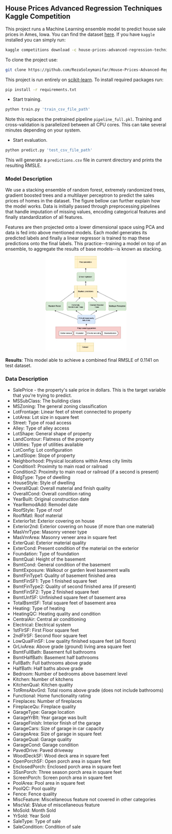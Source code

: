 ## House Prices Advanced Regression Techniques Kaggle Competition

This project runs a Machine Learning ensemble model to predict house sale prices in Ames, Iowa. You can find the dataset 
[here](https://www.kaggle.com/c/house-prices-advanced-regression-techniques/data). If you have `kaggle` installed you can simply run:

```bash
kaggle competitions download -c house-prices-advanced-regression-techniques
```

To clone the project use:
```bash
git clone https://github.com/RezaSoleymanifar/House-Prices-Advanced-Regression-Techniques-Kaggle-Competition..git
```

This project is run entirely on [scikit-learn](https://scikit-learn.org/stable/). To install required packages run:

```bash
pip install -r requirements.txt
```

- Start training.

```bash
python train.py 'train_csv_file_path'
```

Note this replaces the pretrained pipeline `pipeline_full.pkl`. Training and cross-validation is parallelized between all CPU cores. This can take several minutes depending on your system.

- Start evaluation. 

<!--([pretrained model](https://github.com/tensorlayer/srgan/releases/tag/1.2.0) for DIV2K)-->

```bash
python predict.py 'test_csv_file_path' 
```

This will generate a `predictions.csv` file in current directory and prints the resulting RMSLE.

### Model Description

We use a stacking ensemble of random forest, extremely randomized trees, gradient boosted trees and a multilayer perceptron to predict the sales prices of homes in the dataset. The figure bellow can further explain how the model works. Data is initially passed through preprocessing pipelines that handle imputation of missing values, encoding categorical features and finally standardization of all features.

Features are then projected onto a lower dimensional space using PCA and data is fed into above
mentioned models. Each model generates its predicted labels and finally a linear regressor is trained to map these predictions onto the final labels. This practice--training a model on top of an ensemble, to aggregate the results of base models--is known as stacking.

<!--- <a href="http://tensorlayer.readthedocs.io">--->
<div align="center">
	<img src="img/model.jpeg" width="50%" height="10%"/>
</div>
</a>

__Results__: This model able to achieve a combined final RMSLE of 0.1141 on test dataset.

### Data Description


- SalePrice - the property's sale price in dollars. This is the target variable that you're trying to predict.
- MSSubClass: The building class
- MSZoning: The general zoning classification
- LotFrontage: Linear feet of street connected to property
- LotArea: Lot size in square feet
- Street: Type of road access
- Alley: Type of alley access
- LotShape: General shape of property
- LandContour: Flatness of the property
- Utilities: Type of utilities available
- LotConfig: Lot configuration
- LandSlope: Slope of property
- Neighborhood: Physical locations within Ames city limits
- Condition1: Proximity to main road or railroad
- Condition2: Proximity to main road or railroad (if a second is present)
- BldgType: Type of dwelling
- HouseStyle: Style of dwelling
- OverallQual: Overall material and finish quality
- OverallCond: Overall condition rating
- YearBuilt: Original construction date
- YearRemodAdd: Remodel date
- RoofStyle: Type of roof
- RoofMatl: Roof material
- Exterior1st: Exterior covering on house
- Exterior2nd: Exterior covering on house (if more than one material)
- MasVnrType: Masonry veneer type
- MasVnrArea: Masonry veneer area in square feet
- ExterQual: Exterior material quality
- ExterCond: Present condition of the material on the exterior
- Foundation: Type of foundation
- BsmtQual: Height of the basement
- BsmtCond: General condition of the basement
- BsmtExposure: Walkout or garden level basement walls
- BsmtFinType1: Quality of basement finished area
- BsmtFinSF1: Type 1 finished square feet
- BsmtFinType2: Quality of second finished area (if present)
- BsmtFinSF2: Type 2 finished square feet
- BsmtUnfSF: Unfinished square feet of basement area
- TotalBsmtSF: Total square feet of basement area
- Heating: Type of heating
- HeatingQC: Heating quality and condition
- CentralAir: Central air conditioning
- Electrical: Electrical system
- 1stFlrSF: First Floor square feet
- 2ndFlrSF: Second floor square feet
- LowQualFinSF: Low quality finished square feet (all floors)
- GrLivArea: Above grade (ground) living area square feet
- BsmtFullBath: Basement full bathrooms
- BsmtHalfBath: Basement half bathrooms
- FullBath: Full bathrooms above grade
- HalfBath: Half baths above grade
- Bedroom: Number of bedrooms above basement level
- Kitchen: Number of kitchens
- KitchenQual: Kitchen quality
- TotRmsAbvGrd: Total rooms above grade (does not include bathrooms)
- Functional: Home functionality rating
- Fireplaces: Number of fireplaces
- FireplaceQu: Fireplace quality
- GarageType: Garage location
- GarageYrBlt: Year garage was built
- GarageFinish: Interior finish of the garage
- GarageCars: Size of garage in car capacity
- GarageArea: Size of garage in square feet
- GarageQual: Garage quality
- GarageCond: Garage condition
- PavedDrive: Paved driveway
- WoodDeckSF: Wood deck area in square feet
- OpenPorchSF: Open porch area in square feet
- EnclosedPorch: Enclosed porch area in square feet
- 3SsnPorch: Three season porch area in square feet
- ScreenPorch: Screen porch area in square feet
- PoolArea: Pool area in square feet
- PoolQC: Pool quality
- Fence: Fence quality
- MiscFeature: Miscellaneous feature not covered in other categories
- MiscVal: $Value of miscellaneous feature
- MoSold: Month Sold
- YrSold: Year Sold
- SaleType: Type of sale
- SaleCondition: Condition of sale

